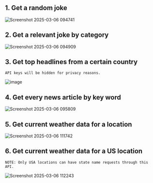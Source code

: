 ## 1. Get a random joke
![Screenshot 2025-03-06 094741](https://github.com/user-attachments/assets/be8e0794-173a-4fae-a154-7f4a380b2ace)

## 2. Get a relevant joke by category
![Screenshot 2025-03-06 094909](https://github.com/user-attachments/assets/bbeb111a-dcd0-4558-b195-e82efcfcaffd)

## 3. Get top headlines from a certain country
`API keys will be hidden for privacy reasons.`

![image](https://github.com/user-attachments/assets/cd353dd6-3816-40df-9d34-ddbe91c768c8)

## 4. Get every news article by key word
![Screenshot 2025-03-06 095809](https://github.com/user-attachments/assets/d2505c85-e204-463f-a660-ed380538c582)

## 5. Get current weather data for a location
![Screenshot 2025-03-06 111742](https://github.com/user-attachments/assets/cef9fb0d-b6b4-4f12-9e2c-ede919131fae)

## 6. Get current weather data for a US location
`NOTE: Only USA locations can have state name requests through this API.`

![Screenshot 2025-03-06 112243](https://github.com/user-attachments/assets/3e1be9de-f66d-4432-9f2e-0bd1ce073745)
